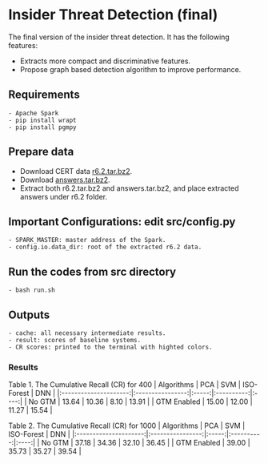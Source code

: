 # Insider Threat Detection (final)

The final version of the insider threat detection. It has the following features:
  - Extracts more compact and discriminative features.
  - Propose graph based detection algorithm to improve performance.

## Requirements
    - Apache Spark
    - pip install wrapt
    - pip install pgmpy
## Prepare data
- Download CERT data [r6.2.tar.bz2](ftp://ftp.sei.cmu.edu/pub/cert-data/r6.2.tar.bz2).
- Download [answers.tar.bz2](ftp://ftp.sei.cmu.edu/pub/cert-data/answers.tar.bz2).
- Extract both r6.2.tar.bz2 and answers.tar.bz2, and place extracted answers under r6.2 folder.
## Important Configurations: edit src/config.py
    - SPARK_MASTER: master address of the Spark.
    - config.io.data_dir: root of the extracted r6.2 data.
## Run the codes from src directory
    - bash run.sh
## Outputs
    - cache: all necessary intermediate results.
    - result: scores of baseline systems.
    - CR scores: printed to the terminal with highted colors.
### Results
Table 1. The Cumulative Recall (CR) for 400
|         Algorithms         |   PCA            | SVM | ISO-Forest | DNN |
|:---------------------:|:----------------:|:-----:|:----------:|:----:|
| No GTM | 13.64 | 10.36  |     8.10     | 13.91   |
| GTM Enabled | 15.00 | 12.00  |     11.27      | 15.54   |

Table 2. The Cumulative Recall (CR) for 1000
|         Algorithms         |   PCA            | SVM | ISO-Forest | DNN |
|:---------------------:|:----------------:|:-----:|:----------:|:----:|
| No GTM | 37.18 | 34.36  |     32.10     | 36.45   |
| GTM Enabled | 39.00 | 35.73  |     35.27      | 39.54   |
